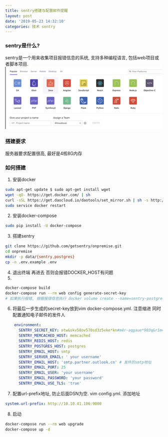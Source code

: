 ```yaml
---
title: sentry搭建与配置邮件提醒
layout: post
date: '2019-05-23 14:32:10'
categories: 技术 sentry
---
```


### sentry是什么?
sentry是一个用来收集项目报错信息的系统, 支持多种编程语言, 包括web项目或者脚本项目.
![sentry_create_project](/img/20190523/sentry_create_project.png)

### 搭建要求
服务器要求配置很高, 最好是4核8G内存

### 如何搭建
1. 安装docker
```bash
sudo apt-get update $ sudo apt-get install wget
wget -qO- https://get.docker.com/ | sh
curl -sSL https://get.daocloud.io/daotools/set_mirror.sh | sh -s http://4031ebb7.m.daocloud.io
sudo service docker restart
```
2. 安装docker-compose
```bash
sudo pip install -U docker-compose
```
3. 搭建sentry
```bash
git clone https://github.com/getsentry/onpremise.git
cd onpremise
mkdir -p data/{sentry,postgres}
cp -n .env.example .env
```
4. 退出终端 再进去 否则会报错DOCKER_HOST有问题
5.
 ```bash
docker-compose build
docker-compose run --rm web config generate-secret-key
# 如果执行报错, 根据报错信息执行 docker volume create --name=sentry-postgres    docker volume create --name=sentry-data
```
6. 将最后一步生成的secret-key放到vim docker-compose.yml. 注意缩进 同时配置通知电子邮件的发件人
```yml
    environment:
      SENTRY_SECRET_KEY: otw&skv58ov570sd3z5vke*kn#m4r-aqgaue*903q&r1m4unbt
      SENTRY_MEMCACHED_HOST: memcached
      SENTRY_REDIS_HOST: redis
      SENTRY_POSTGRES_HOST: postgres
      SENTRY_EMAIL_HOST: smtp
      SENTRY_SERVER_EMAIL: ' your username'
      SENTRY_EMAIL_HOST: 'smtp.partner.outlook.cn' # 发件的smtp地址
      SENTRY_EMAIL_PORT: 25
      SENTRY_EMAIL_USER: 'your username'
      SENTRY_EMAIL_PASSWORD: 'your password'
      SENTRY_EMAIL_USE_TLS: 'true'
 ```
 7. 配置url-prefix地址, 防止后面DSN为空. vim config.yml. 添加地址
  ```yml
system.url-prefix: http://10.10.41.106:9000
```

 8. 启动
 ```bash
 docker-compose run --rm web upgrade
 docker-compose up -d
 ```